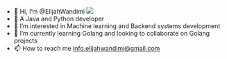 - 👋 Hi, I’m @ElijahWandimi
![](https://www.google.com/search?sxsrf=ALiCzsaZ2gHHjyLS6kvb0NV3o3t2NaGsig:1666903479278&source=univ&tbm=isch&q=computer+images+svg&fir=MdTD3x4LZvuL-M%252CPGwdZFPW1_ykIM%252C_%253BPy90RZzc6O0-WM%252CiIxZ4lyI5JBodM%252C_%253B-BgSuM0Onjy4kM%252CvjawONENXLKCsM%252C_%253B3CH8MrhpnUkEMM%252CXhN6k2HaBvlCoM%252C_%253BJJhhCu6TNKWepM%252CGjKLSwdKpF8zbM%252C_%253BxEC3CIKOJu3WKM%252C6IO1utAIXTTRBM%252C_%253B5LJAgxRkYK_R-M%252ChPHQttKAeE__iM%252C_%253BYzXMWn9FuSdoDM%252CGHjRPOT3rR6BrM%252C_%253BectygA2Y6WjuuM%252CppyPTnf-g6nchM%252C_%253BU171k6ltcp18PM%252CvJ7mU0_SacZ92M%252C_%253BZ_RzwIAl1StAOM%252C2kMiw04zlPgjSM%252C_%253BfOXKMRZxicYoYM%252CP6QD-d0ss_dThM%252C_%253BAtA8UP7LKcbojM%252CMqcepGsbsA_2FM%252C_%253ByXTTy_fh0Zo9xM%252C1EbnfUve8sSLIM%252C_&usg=AI4_-kTEGyjJqNU7U8AHargGJVeRlC7npg&sa=X&ved=2ahUKEwiK_Yauo4H7AhVWSvEDHQ5qB6IQ7Al6BAgIEEQ&biw=1920&bih=950&dpr=1#imgrc=cJzCS4ygJlwZKM)
- 💞️ A Java and Python developer
- 👀 I’m interested in Machine learning and Backend systems development
- 🌱 I’m currently learning Golang and looking to collaborate on Golang projects
- 📫 How to reach me info.elijahwandimi@gmail.com


<!---
ElijahWandimi/ElijahWandimi is a ✨ special ✨ repository because its `README.md` (this file) appears on your GitHub profile.
You can click the Preview link to take a look at your changes.
--->
